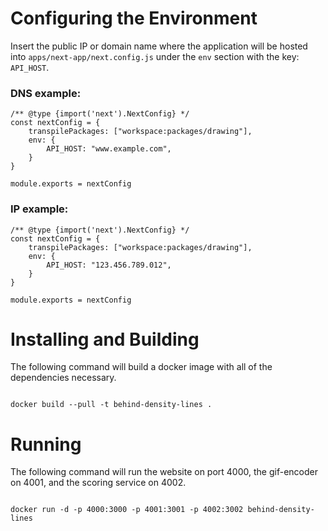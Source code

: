 # Configuring the Environment

Insert the public IP or domain name where the application will be hosted into `apps/next-app/next.config.js` under the `env` section with the key: `API_HOST`.

### DNS example:

```
/** @type {import('next').NextConfig} */
const nextConfig = {
    transpilePackages: ["workspace:packages/drawing"],
    env: {
        API_HOST: "www.example.com",
    }
}

module.exports = nextConfig
```

### IP example:

```
/** @type {import('next').NextConfig} */
const nextConfig = {
    transpilePackages: ["workspace:packages/drawing"],
    env: {
        API_HOST: "123.456.789.012",
    }
}

module.exports = nextConfig
```

# Installing and Building

The following command will build a docker image with all of the dependencies necessary.

```

docker build --pull -t behind-density-lines .

```

# Running

The following command will run the website on port 4000, the gif-encoder on 4001, and the scoring service on 4002.

```

docker run -d -p 4000:3000 -p 4001:3001 -p 4002:3002 behind-density-lines

```
